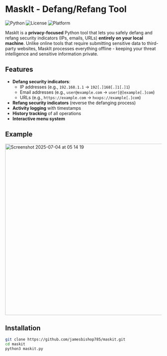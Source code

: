 # MaskIt - Defang/Refang Tool

![Python](https://img.shields.io/badge/python-3.8+-3670A0?style=for-the-badge&logo=python&logoColor=ffdd54)
![License](https://img.shields.io/badge/license-MIT-blue?style=for-the-badge)
![Platform](https://img.shields.io/badge/platform-windows%20%7C%20linux%20%7C%20macos-lightgrey?style=for-the-badge)

MaskIt is a **privacy-focused** Python tool that lets you safely defang and refang security indicators (IPs, emails, URLs) **entirely on your local machine**. Unlike online tools that require submitting sensitive data to third-party websites, MaskIt processes everything offline - keeping your threat intelligence and sensitive information private.

## Features

- **Defang security indicators**:
  - IP addresses (e.g., `192.168.1.1` → `192[.]168[.]1[.]1`)
  - Email addresses (e.g., `user@example.com` → `user[@]example[.]com`)
  - URLs (e.g., `https://example.com` → `hxxps://example[.]com`)
- **Refang security indicators** (reverse the defanging process)
- **Activity logging** with timestamps
- **History tracking** of all operations
- **Interactive menu system**

## Example
<img width="550" alt="Screenshot 2025-07-04 at 05 14 19" src="https://github.com/user-attachments/assets/bf13c765-fbb3-44bf-93fc-1f709db9ac7b" />


## Installation

```bash
git clone https://github.com/jamesbishop785/maskit.git
cd maskit
python3 maskit.py
